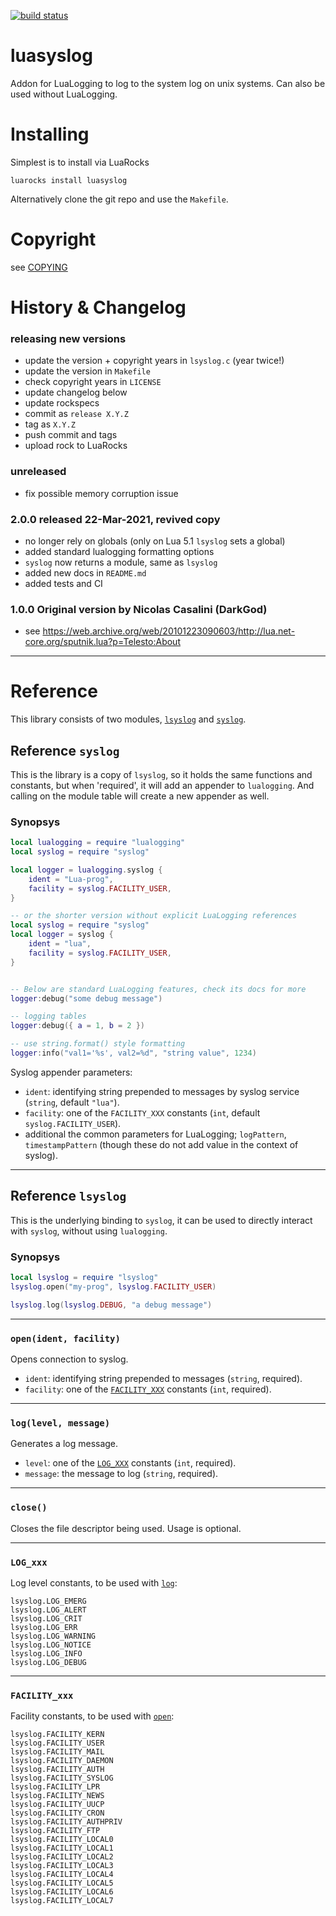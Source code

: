 [![build status](https://github.com/lunarmodules/luasyslog/workflows/test/badge.svg)](https://github.com/lunarmodules/luasyslog/actions?query=workflow%3Atest)

# luasyslog
Addon for LuaLogging to log to the system log on unix systems. Can also be used
without LuaLogging.

# Installing

Simplest is to install via LuaRocks
```
luarocks install luasyslog
```

Alternatively clone the git repo and use the `Makefile`.

# Copyright

see [COPYING](COPYING)

# History & Changelog

### releasing new versions
- update the version + copyright years in `lsyslog.c` (year twice!)
- update the version in `Makefile`
- check copyright years in `LICENSE`
- update changelog below
- update rockspecs
- commit as `release X.Y.Z`
- tag as `X.Y.Z`
- push commit and tags
- upload rock to LuaRocks

### unreleased
- fix possible memory corruption issue

### 2.0.0 released 22-Mar-2021, revived copy
- no longer rely on globals (only on Lua 5.1 `lsyslog` sets a global)
- added standard lualogging formatting options
- `syslog` now returns a module, same as `lsyslog`
- added new docs in `README.md`
- added tests and CI

### 1.0.0 Original version by Nicolas Casalini (DarkGod)
- see https://web.archive.org/web/20101223090603/http://lua.net-core.org/sputnik.lua?p=Telesto:About

---

# Reference

This library consists of two modules, [`lsyslog`](#reference-lsyslog) and [`syslog`](#reference-syslog).

## Reference `syslog`

This is the library is a copy of `lsyslog`, so it holds the same functions and
constants, but when 'required', it will add an appender to `lualogging`. And
calling on the module table will create a new appender as well.

### Synopsys

```lua
local lualogging = require "lualogging"
local syslog = require "syslog"

local logger = lualogging.syslog {
    ident = "Lua-prog",
    facility = syslog.FACILITY_USER,
}

-- or the shorter version without explicit LuaLogging references
local syslog = require "syslog"
local logger = syslog {
    ident = "lua",
    facility = syslog.FACILITY_USER,
}


-- Below are standard LuaLogging features, check its docs for more
logger:debug("some debug message")

-- logging tables
logger:debug({ a = 1, b = 2 })

-- use string.format() style formatting
logger:info("val1='%s', val2=%d", "string value", 1234)
```

Syslog appender parameters:

- `ident`: identifying string prepended to messages by syslog service (`string`,
  default `"lua"`).
- `facility`: one of the `FACILITY_XXX` constants (`int`, default
  `syslog.FACILITY_USER`).
- additional the common parameters for LuaLogging; `logPattern`, `timestampPattern`
  (though these do not add value in the context of syslog).

---

## Reference `lsyslog`

This is the underlying binding to `syslog`, it can be used to directly interact
with `syslog`, without using `lualogging`.

### Synopsys

```lua
local lsyslog = require "lsyslog"
lsyslog.open("my-prog", lsyslog.FACILITY_USER)

lsyslog.log(lsyslog.DEBUG, "a debug message")
```

---

### `open(ident, facility)`

Opens connection to syslog.

- `ident`: identifying string prepended to messages (`string`, required).
- `facility`: one of the [`FACILITY_XXX`](#facility_xxx) constants (`int`, required).

---

### `log(level, message)`

Generates a log message.

- `level`: one of the [`LOG_XXX`](#log_xxx) constants (`int`, required).
- `message`: the message to log (`string`, required).

---

### `close()`

Closes the file descriptor being used. Usage is optional.

---

### `LOG_xxx`

Log level constants, to be used with [`log`](#loglevel-message):

    lsyslog.LOG_EMERG
    lsyslog.LOG_ALERT
    lsyslog.LOG_CRIT
    lsyslog.LOG_ERR
    lsyslog.LOG_WARNING
    lsyslog.LOG_NOTICE
    lsyslog.LOG_INFO
    lsyslog.LOG_DEBUG

---

### `FACILITY_xxx`

Facility constants, to be used with [`open`](#openident-facility):

    lsyslog.FACILITY_KERN
    lsyslog.FACILITY_USER
    lsyslog.FACILITY_MAIL
    lsyslog.FACILITY_DAEMON
    lsyslog.FACILITY_AUTH
    lsyslog.FACILITY_SYSLOG
    lsyslog.FACILITY_LPR
    lsyslog.FACILITY_NEWS
    lsyslog.FACILITY_UUCP
    lsyslog.FACILITY_CRON
    lsyslog.FACILITY_AUTHPRIV
    lsyslog.FACILITY_FTP
    lsyslog.FACILITY_LOCAL0
    lsyslog.FACILITY_LOCAL1
    lsyslog.FACILITY_LOCAL2
    lsyslog.FACILITY_LOCAL3
    lsyslog.FACILITY_LOCAL4
    lsyslog.FACILITY_LOCAL5
    lsyslog.FACILITY_LOCAL6
    lsyslog.FACILITY_LOCAL7
